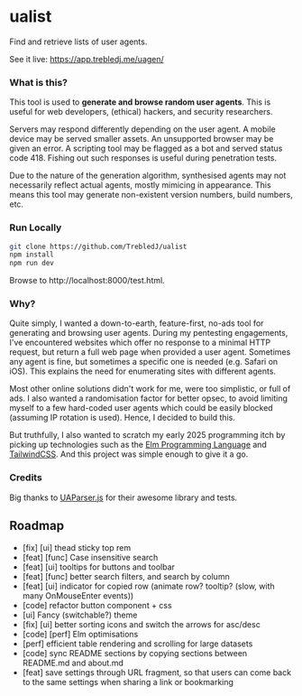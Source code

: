 # ualist
Find and retrieve lists of user agents.

See it live: https://app.trebledj.me/uagen/

### What is this?

This tool is used to **generate and browse random user agents**. This is useful for web developers, (ethical) hackers, and security researchers.

Servers may respond differently depending on the user agent. A mobile device may be served smaller assets. An unsupported browser may be given an error. A scripting tool may be flagged as a bot and served status code 418. Fishing out such responses is useful during penetration tests.

Due to the nature of the generation algorithm, synthesised agents may not necessarily reflect actual agents, mostly mimicing in appearance. This means this tool may generate non-existent version numbers, build numbers, etc.

### Run Locally

```sh
git clone https://github.com/TrebledJ/ualist
npm install
npm run dev
```

Browse to http://localhost:8000/test.html.

### Why?

Quite simply, I wanted a down-to-earth, feature-first, no-ads tool for generating and browsing user agents. During my pentesting engagements, I've encountered websites which offer no response to a minimal HTTP request, but return a full web page when provided a user agent. Sometimes any agent is fine, but sometimes a specific one is needed (e.g. Safari on iOS). This explains the need for enumerating sites with different agents.

Most other online solutions didn't work for me, were too simplistic, or full of ads. I also wanted a randomisation factor for better opsec, to avoid limiting myself to a few hard-coded user agents which could be easily blocked (assuming IP rotation is used). Hence, I decided to build this.

But truthfully, I also wanted to scratch my early 2025 programming itch by picking up technologies such as the [Elm Programming Language](https://elm-lang.org/) and [TailwindCSS](https://tailwindcss.com/). And this project was simple enough to give it a go.

### Credits

Big thanks to [UAParser.js](https://github.com/faisalman/ua-parser-js) for their awesome library and tests.

## Roadmap

- [fix] [ui] thead sticky top rem
- [feat] [func] Case insensitive search
- [feat] [ui] tooltips for buttons and toolbar
- [feat] [func] better search filters, and search by column
- [feat] [ui] indicator for copied row (animate row? tooltip? (slow, with many OnMouseEnter events))
- [code] refactor button component + css
- [ui] Fancy (switchable?) theme
- [fix] [ui] better sorting icons and switch the arrows for asc/desc
- [code] [perf] Elm optimisations
- [perf] efficient table rendering and scrolling for large datasets
- [code] sync README sections by copying sections between README.md and about.md
- [feat] save settings through URL fragment, so that users can come back to the same settings when sharing a link or bookmarking
